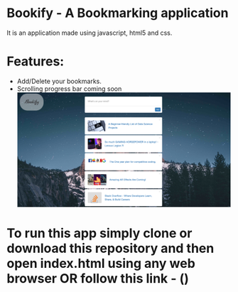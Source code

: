 # Bookify - A Bookmarking application
It is an application made using javascript, html5 and css.
# Features: 
- Add/Delete your bookmarks.
- Scrolling progress bar coming soon
![alt tag](https://github.com/Jappan07/Bookmarking-App/blob/master/assets/ss.png)

# To run this app simply clone or download this repository and then open index.html using any web browser OR follow this link - ()